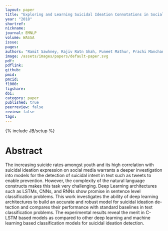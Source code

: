 ```yaml
---
layout: paper
title: "Exploring and Learning Suicidal Ideation Connotations in Social Media with DL"
year: "2018"
shortref: 
nickname: 
journal: EMNLP 
volume: WASSA
issue: 
pages:
authors: "Ramit Sawhney, Rajiv Ratn Shah, Puneet Mathur, Prachi Manchanda, Raj Singh"
image: /assets/images/papers/default-paper.svg
pdf:
pdflink: 
github:
pmid: 
pmcid: 
f1000: 
figshare: 
doi: 
category: paper
published: true
peerreview: false
review: false
tags: 
---
```

{% include JB/setup %}

# Abstract 

The increasing suicide rates amongst youth and its high correlation with suicidal ideation expression on social media warrants a deeper investigation into models for the detection of suicidal intent in text such as tweets to enable prevention. However, the complexity of the natural language constructs makes this task very challenging. Deep Learning architectures such as LSTMs, CNNs, and RNNs show promise in sentence level classification problems. This work investigates the ability of deep learning architectures to build an accurate and robust model for suicidal ideation de-
tection and compares their performance with standard baselines in text classification problems. The experimental results reveal the merit in C-LSTM based models as compared to other deep learning and machine learning based classification models for suicidal ideation detection.